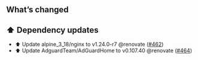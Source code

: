 ## What’s changed

## ⬆️ Dependency updates

- ⬆️ Update alpine_3_18/nginx to v1.24.0-r7 @renovate ([#462](https://github.com/hassio-addons/addon-adguard-home/pull/462))
- ⬆️ Update AdguardTeam/AdGuardHome to v0.107.40 @renovate ([#464](https://github.com/hassio-addons/addon-adguard-home/pull/464))
